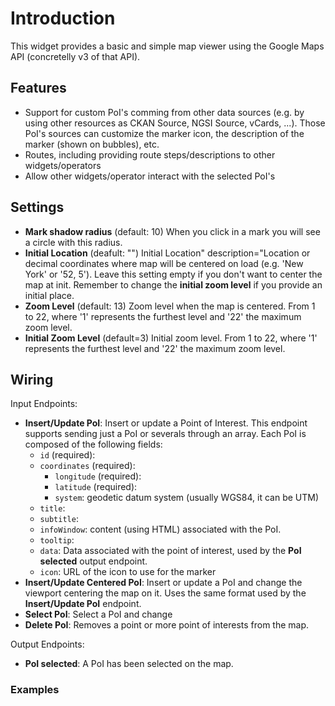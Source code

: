 # Introduction

This widget provides a basic and simple map viewer using the Google Maps API
(concretelly v3 of that API).

## Features

* Support for custom PoI's comming from other data sources (e.g. by using other
  resources as CKAN Source, NGSI Source, vCards, ...). Those PoI's sources can
  customize the marker icon, the description of the marker (shown on bubbles),
  etc.
* Routes, including providing route steps/descriptions to other
  widgets/operators
* Allow other widgets/operator interact with the selected PoI's

## Settings

- **Mark shadow radius** (default: 10) When you click in a mark you will see a
  circle with this radius.
- **Initial Location** (deafult: "") Initial Location" description="Location or
  decimal coordinates where map will be centered on load (e.g. 'New York' or
  '52, 5'). Leave this setting empty if you don't want to center the map at
  init. Remember to change the **initial zoom level** if you provide an initial
  place.
- **Zoom Level** (default: 13) Zoom level when the map is centered. From 1 to
  22, where '1' represents the furthest level and '22' the maximum zoom level.
- **Initial Zoom Level** (default=3) Initial zoom level. From 1 to 22, where '1'
  represents the furthest level and '22' the maximum zoom level.

## Wiring

Input Endpoints:

- **Insert/Update PoI**: Insert or update a Point of Interest. This endpoint
  supports sending just a PoI or severals through an array. Each PoI is composed
  of the following fields:
    - `id` (required):
    - `coordinates` (required):
        - `longitude` (required):
		- `latitude` (required):
        - `system`: geodetic datum system (usually WGS84, it can be UTM)
	- `title`:
    - `subtitle`:
    - `infoWindow`: content (using HTML) associated with the PoI.
    - `tooltip`: 
    - `data`: Data associated with the point of interest, used by the **PoI
      selected** output endpoint.
    - `icon`: URL of the icon to use for the marker
- **Insert/Update Centered PoI**: Insert or update a PoI and change the viewport
  centering the map on it. Uses the same format used by the **Insert/Update PoI**
  endpoint.
- **Select PoI**: Select a PoI and change
- **Delete PoI**: Removes a point or more point of interests from the map.

Output Endpoints:

- **PoI selected**: A PoI has been selected on the map.

### Examples
